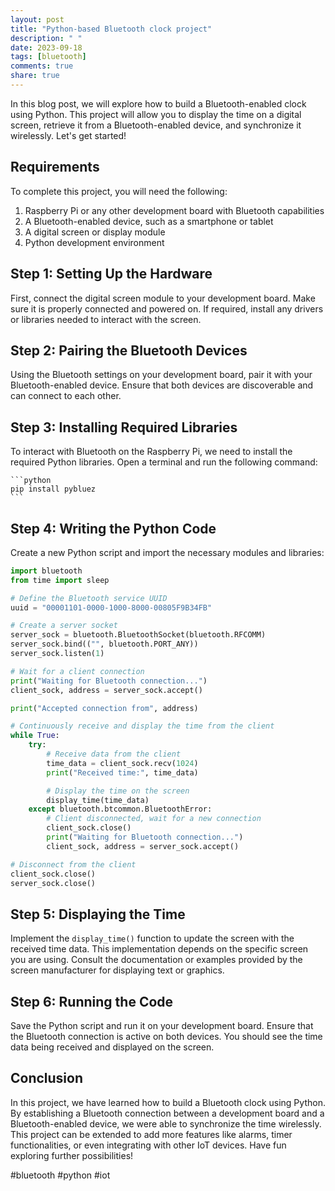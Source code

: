 ```yaml
---
layout: post
title: "Python-based Bluetooth clock project"
description: " "
date: 2023-09-18
tags: [bluetooth]
comments: true
share: true
---
```


In this blog post, we will explore how to build a Bluetooth-enabled clock using Python. This project will allow you to display the time on a digital screen, retrieve it from a Bluetooth-enabled device, and synchronize it wirelessly. Let's get started!

## Requirements

To complete this project, you will need the following:

1. Raspberry Pi or any other development board with Bluetooth capabilities
2. A Bluetooth-enabled device, such as a smartphone or tablet
3. A digital screen or display module
4. Python development environment

## Step 1: Setting Up the Hardware 

First, connect the digital screen module to your development board. Make sure it is properly connected and powered on. If required, install any drivers or libraries needed to interact with the screen.

## Step 2: Pairing the Bluetooth Devices

Using the Bluetooth settings on your development board, pair it with your Bluetooth-enabled device. Ensure that both devices are discoverable and can connect to each other.

## Step 3: Installing Required Libraries

To interact with Bluetooth on the Raspberry Pi, we need to install the required Python libraries. Open a terminal and run the following command:

    ```python
    pip install pybluez
    ```

## Step 4: Writing the Python Code

Create a new Python script and import the necessary modules and libraries:

```python
import bluetooth
from time import sleep

# Define the Bluetooth service UUID
uuid = "00001101-0000-1000-8000-00805F9B34FB"

# Create a server socket
server_sock = bluetooth.BluetoothSocket(bluetooth.RFCOMM)
server_sock.bind(("", bluetooth.PORT_ANY))
server_sock.listen(1)

# Wait for a client connection
print("Waiting for Bluetooth connection...")
client_sock, address = server_sock.accept()

print("Accepted connection from", address)

# Continuously receive and display the time from the client
while True:
    try:
        # Receive data from the client
        time_data = client_sock.recv(1024)
        print("Received time:", time_data)

        # Display the time on the screen
        display_time(time_data)
    except bluetooth.btcommon.BluetoothError:
        # Client disconnected, wait for a new connection
        client_sock.close()
        print("Waiting for Bluetooth connection...")
        client_sock, address = server_sock.accept()

# Disconnect from the client
client_sock.close()
server_sock.close()
```

## Step 5: Displaying the Time

Implement the `display_time()` function to update the screen with the received time data. This implementation depends on the specific screen you are using. Consult the documentation or examples provided by the screen manufacturer for displaying text or graphics.

## Step 6: Running the Code

Save the Python script and run it on your development board. Ensure that the Bluetooth connection is active on both devices. You should see the time data being received and displayed on the screen.

## Conclusion

In this project, we have learned how to build a Bluetooth clock using Python. By establishing a Bluetooth connection between a development board and a Bluetooth-enabled device, we were able to synchronize the time wirelessly. This project can be extended to add more features like alarms, timer functionalities, or even integrating with other IoT devices. Have fun exploring further possibilities!

#bluetooth #python #iot